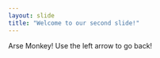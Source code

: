 ```yaml
---
layout: slide
title: "Welcome to our second slide!"
---
```

Arse Monkey!
Use the left arrow to go back!

